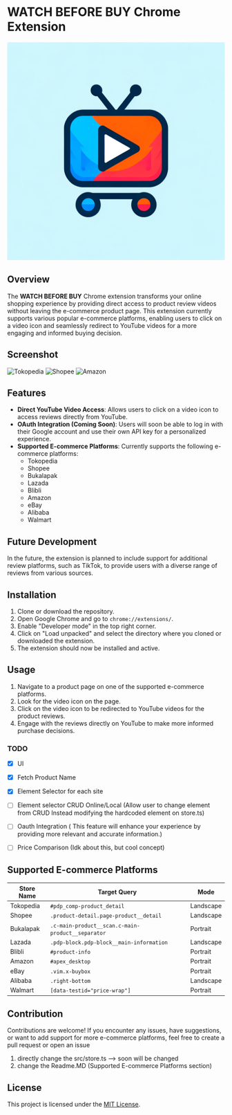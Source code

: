# WATCH BEFORE BUY Chrome Extension

![icon](src/icon.png)

## Overview

The **WATCH BEFORE BUY** Chrome extension transforms your online shopping experience by providing direct access to product review videos without leaving the e-commerce product page. This extension currently supports various popular e-commerce platforms, enabling users to click on a video icon and seamlessly redirect to YouTube videos for a more engaging and informed buying decision.

## Screenshot
![Tokopedia](https://i.postimg.cc/Twv7WgkD/Screenshot-2023-11-28-at-16-16-15.png)
![Shopee](https://i.postimg.cc/xdzpCtPQ/Screenshot-2023-11-28-at-16-22-31.png)
![Amazon](https://i.postimg.cc/Y25N3YYn/Screenshot-2023-11-28-at-16-26-15.png)

## Features

- **Direct YouTube Video Access**: Allows users to click on a video icon to access reviews directly from YouTube.
- **OAuth Integration (Coming Soon)**: Users will soon be able to log in with their Google account and use their own API key for a personalized experience.
- **Supported E-commerce Platforms**: Currently supports the following e-commerce platforms:
  - Tokopedia
  - Shopee
  - Bukalapak
  - Lazada
  - Blibli
  - Amazon
  - eBay
  - Alibaba
  - Walmart

## Future Development

In the future, the extension is planned to include support for additional review platforms, such as TikTok, to provide users with a diverse range of reviews from various sources.

## Installation

1. Clone or download the repository.
2. Open Google Chrome and go to `chrome://extensions/`.
3. Enable "Developer mode" in the top right corner.
4. Click on "Load unpacked" and select the directory where you cloned or downloaded the extension.
5. The extension should now be installed and active.

## Usage

1. Navigate to a product page on one of the supported e-commerce platforms.
2. Look for the video icon on the page.
3. Click on the video icon to be redirected to YouTube videos for the product reviews.
4. Engage with the reviews directly on YouTube to make more informed purchase decisions.


### TODO

- [x] UI
- [x] Fetch Product Name
- [x] Element Selector for each site
- [ ] Element selector CRUD Online/Local (Allow user to change element from CRUD Instead modifying the hardcoded element on store.ts)
- [ ] Oauth Integration ( This feature will enhance your experience by providing more relevant and accurate information.)
- [ ] Price Comparison (Idk about this, but cool concept)






## Supported E-commerce Platforms

| Store Name | Target Query | Mode      |
|------------|--------------|-----------|
| Tokopedia  | `#pdp_comp-product_detail` | Landscape  |
| Shopee     | `.product-detail.page-product__detail` | Landscape |
| Bukalapak  | `.c-main-product__scan.c-main-product__separator` | Portrait |
| Lazada     | `.pdp-block.pdp-block__main-information` | Landscape |
| Blibli     | `#product-info` | Portrait |
| Amazon     | `#apex_desktop` | Portrait |
| eBay       | `.vim.x-buybox` | Portrait |
| Alibaba    | `.right-bottom` | Landscape |
| Walmart    | `[data-testid="price-wrap"]` | Portrait |

## Contribution

Contributions are welcome! If you encounter any issues, have suggestions, or want to add support for more e-commerce platforms, feel free to create a pull request or open an issue
1. directly change the src/store.ts --> soon will be changed
2. change the Readme.MD (Supported E-commerce Platforms section)


## License

This project is licensed under the [MIT License](LICENSE).
